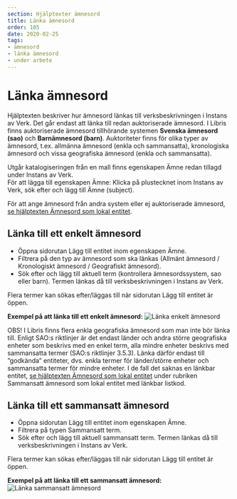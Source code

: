 ```yaml
---
section: Hjälptexter ämnesord
title: Länka ämnesord
order: 105
date: 2020-02-25
tags:
- ämnesord
- länka ämnesord
- under arbete
---
```


# Länka ämnesord
Hjälptexten beskriver hur ämnesord länkas till verksbeskrivningen i Instans av Verk. Det går endast att länka till redan auktoriserade ämnesord. I Libris finns auktoriserade ämnesord tillhörande systemen **Svenska ämnesord (sao)** och **Barnämnesord (barn)**. Auktoriteter finns för olika typer av ämnesord, t.ex. allmänna ämnesord (enkla och sammansatta), kronologiska ämnesord och vissa geografiska ämnesord (enkla och sammansatta). 

Utgår katalogiseringen från en mall finns egenskapen Ämne redan tillagd under Instans av Verk. 
<br/>För att lägga till egenskapen Ämne: Klicka på plustecknet inom Instans av Verk, sök efter och lägg till Ämne (subject).

För att ange ämnesord från andra system eller ej auktoriserade ämnesord, [se hjälptexten Ämnesord som lokal entitet](https://libris.kb.se/katalogisering/help/workflow-local-entity-sh). 

## Länka till ett enkelt ämnesord 
* Öppna sidorutan Lägg till entitet inom egenskapen Ämne. 
* Filtrera på den typ av ämnesord som ska länkas (Allmänt ämnesord / Kronologiskt ämnesord / Geografiskt ämnesord). 
* Sök efter och lägg till aktuell term (kontrollera ämnesordssystem, sao eller barn). Termen länkas då till verksbeskrivningen i Instans av Verk. 

Flera termer kan sökas efter/läggas till när sidorutan Lägg till entitet är öppen.

**Exempel på att länka till ett enkelt ämnesord:**
![Länka enkelt ämnesord](LänkaEnkelt.png) 


OBS! I Libris finns flera enkla geografiska ämnesord som man inte bör länka till. Enligt SAO:s riktlinjer är det endast länder och andra större geografiska enheter som beskrivs med en enkel term, alla mindre enheter beskrivs med sammansatta termer (SAO:s riktlinjer 3.5.3). Länka därför endast till ”godkända” entiteter, dvs. enkla termer för länder/större enheter och sammansatta termer för mindre enheter. I de fall det saknas en länkbar entitet, [se hjälptexten Ämnesord som lokal entitet](https://libris.kb.se/katalogisering/help/workflow-local-entity-sh) under rubriken Sammansatt ämnesord som lokal entitet med länkbar listkod.

## Länka till ett sammansatt ämnesord

* Öppna sidorutan Lägg till entitet inom egenskapen Ämne. 
* Filtrera på typen Sammansatt term.
* Sök efter och lägg till aktuell sammansatt term. Termen länkas då till verksbeskrivningen i Instans av Verk. 

Flera termer kan sökas efter/läggas till när sidorutan Lägg till entitet är öppen.

**Exempel på att länka till ett sammansatt ämnesord:**
![Länka sammansatt ämnesord](LänkaSammansatt.png)
